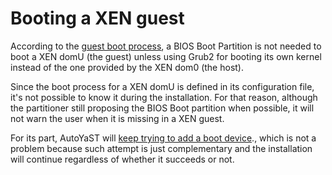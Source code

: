 # Booting a XEN guest

According to the [guest boot
process](https://wiki.xen.org/wiki/Booting_Overview), a BIOS Boot Partition is
not needed to boot a XEN domU (the guest) unless using Grub2 for booting its own
kernel instead of the one provided by the XEN dom0 (the host).

Since the boot process for a XEN domU is defined in its configuration file, it's
not possible to know it during the installation. For that reason, although the
partitioner still proposing the BIOS Boot partition when possible, it will not
warn the user when it is missing in a XEN guest.

For its part, AutoYaST will [keep trying to add a boot
device](https://github.com/yast/yast-storage-ng/blob/af944283d0fd2220973c8d51452365c040d684ba/doc/autoyast.md#phase-six-adding-boot-devices-if-needed).,
which is not a problem because such attempt is just complementary and the
installation will continue regardless of whether it succeeds or not.
